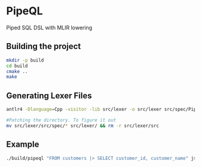 # PipeQL
Piped SQL DSL with MLIR lowering

## Building the project
```bash
mkdir -p build 
cd build
cmake ..
make
```

## Generating Lexer Files
```bash
antlr4 -Dlanguage=Cpp -visitor -lib src/lexer -o src/lexer src/spec/PipeQL.g4

#Patching the directory. To figure it out
mv src/lexer/src/spec/* src/lexer/ && rm -r src/lexer/src
```


## Example

```bash
./build/pipeql "FROM customers |> SELECT customer_id, customer_name" json
```
